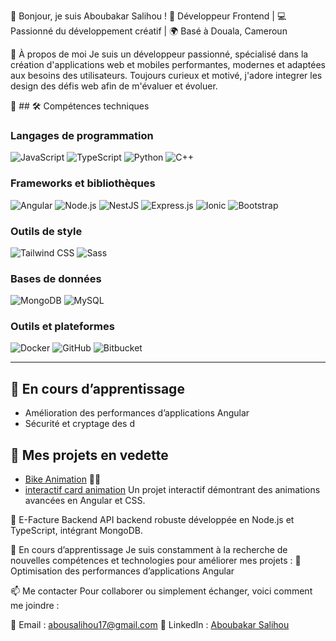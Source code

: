 👋 Bonjour, je suis Aboubakar Salihou !
🎯 Développeur Frontend | 💻 Passionné du développement créatif | 🌍 Basé à Douala, Cameroun

🚀 À propos de moi
Je suis un développeur passionné, spécialisé dans la création d'applications web et mobiles performantes, modernes et adaptées aux besoins des utilisateurs. Toujours curieux et motivé, j'adore integrer les design des défis web afin de m'évaluer et évoluer.

🔧 ## 🛠️ Compétences techniques

### **Langages de programmation**
![JavaScript](https://cdn.jsdelivr.net/npm/simple-icons@v6/icons/javascript.svg)
![TypeScript](https://cdn.jsdelivr.net/npm/simple-icons@v6/icons/typescript.svg)
![Python](https://cdn.jsdelivr.net/npm/simple-icons@v6/icons/python.svg)
![C++](https://cdn.jsdelivr.net/npm/simple-icons@v6/icons/cplusplus.svg)

### **Frameworks et bibliothèques**
![Angular](https://cdn.jsdelivr.net/npm/simple-icons@v6/icons/angular.svg)
![Node.js](https://cdn.jsdelivr.net/npm/simple-icons@v6/icons/node-dot-js.svg)
![NestJS](https://cdn.jsdelivr.net/npm/simple-icons@v6/icons/nestjs.svg)
![Express.js](https://cdn.jsdelivr.net/npm/simple-icons@v6/icons/express.svg)
![Ionic](https://cdn.jsdelivr.net/npm/simple-icons@v6/icons/ionic.svg)
![Bootstrap](https://cdn.jsdelivr.net/npm/simple-icons@v6/icons/bootstrap.svg)

### **Outils de style**
![Tailwind CSS](https://cdn.jsdelivr.net/npm/simple-icons@v6/icons/tailwindcss.svg)
![Sass](https://cdn.jsdelivr.net/npm/simple-icons@v6/icons/sass.svg)

### **Bases de données**
![MongoDB](https://cdn.jsdelivr.net/npm/simple-icons@v6/icons/mongodb.svg)
![MySQL](https://cdn.jsdelivr.net/npm/simple-icons@v6/icons/mysql.svg)

### **Outils et plateformes**
![Docker](https://cdn.jsdelivr.net/npm/simple-icons@v6/icons/docker.svg)
![GitHub](https://cdn.jsdelivr.net/npm/simple-icons@v6/icons/github.svg)
![Bitbucket](https://cdn.jsdelivr.net/npm/simple-icons@v6/icons/bitbucket.svg)

---

## 🌱 En cours d’apprentissage
- Amélioration des performances d’applications Angular
- Sécurité et cryptage des d
## 🌟 Mes projets en vedette
- [Bike Animation]([https://github.com/aboubakar-salihou/bike-animation](https://github.com/salihou001/bike-animation)) 🚴‍♂️
- [interactif card animation]([https://github.com/aboubakar-salihou/e-facture-backend](https://github.com/salihou001/interactif-card-animation))
Un projet interactif démontrant des animations avancées en Angular et CSS.

💼 E-Facture Backend
API backend robuste développée en Node.js et TypeScript, intégrant MongoDB.

🌱 En cours d’apprentissage
Je suis constamment à la recherche de nouvelles compétences et technologies pour améliorer mes projets :
🔧 Optimisation des performances d’applications Angular

📫 Me contacter
Pour collaborer ou simplement échanger, voici comment me joindre :

📧 Email : abousalihou17@gmail.com
🔗 LinkedIn : [Aboubakar Salihou](https://www.linkedin.com/in/aboubakar-salihou-7b2a22270/)
